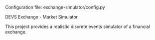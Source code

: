 Configuration file: exchange-simulator/config.py

DEVS Exchange - Market Simulator

This project provides a realistic discrete events simulator of a financial exchange. 